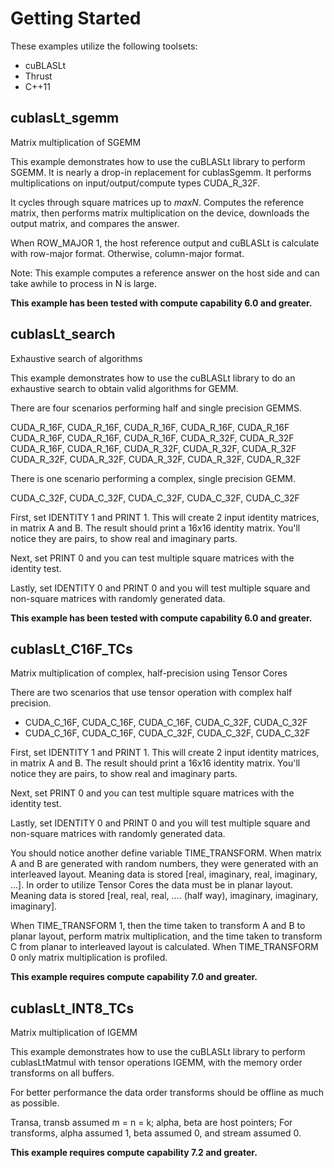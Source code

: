 # Getting Started
These examples utilize the following toolsets:
* cuBLASLt
* Thrust
* C++11

## cublasLt_sgemm

Matrix multiplication of SGEMM

This example demonstrates how to use the cuBLASLt library to perform SGEMM. It is nearly a drop-in replacement for cublasSgemm. It performs multiplications on input/output/compute types CUDA_R_32F.

It cycles through square matrices up to _maxN_. Computes the reference matrix, then performs matrix multiplication on the device, downloads the output matrix, and compares the answer.

When ROW_MAJOR 1, the host reference output and cuBLASLt is calculate with row-major format. Otherwise, column-major format.

Note: This example computes a reference answer on the host side and can take awhile to process in N is large.

**This example has been tested with compute capability 6.0 and greater.**

## cublasLt_search

Exhaustive search of algorithms

This example demonstrates how to use the cuBLASLt library to do an exhaustive search to obtain valid algorithms for GEMM.

There are four scenarios performing half and single precision GEMMS.

CUDA_R_16F, CUDA_R_16F, CUDA_R_16F, CUDA_R_16F, CUDA_R_16F
CUDA_R_16F, CUDA_R_16F, CUDA_R_16F, CUDA_R_32F, CUDA_R_32F
CUDA_R_16F, CUDA_R_16F, CUDA_R_32F, CUDA_R_32F, CUDA_R_32F
CUDA_R_32F, CUDA_R_32F, CUDA_R_32F, CUDA_R_32F, CUDA_R_32F

There is one scenario performing a complex, single precision GEMM.

CUDA_C_32F, CUDA_C_32F, CUDA_C_32F, CUDA_C_32F, CUDA_C_32F

First, set IDENTITY 1 and PRINT 1. This will create 2 input identity matrices, in matrix A and B. The result should print a 16x16 identity matrix. You'll notice they are pairs, to show real and imaginary parts.

Next, set PRINT 0 and you can test multiple square matrices with the identity test.

Lastly, set IDENTITY 0 and PRINT 0 and you will test multiple square and non-square matrices with randomly generated data.

**This example has been tested with compute capability 6.0 and greater.**

## cublasLt_C16F_TCs

Matrix multiplication of complex, half-precision using Tensor Cores

There are two scenarios that use tensor operation with complex half precision.
* CUDA_C_16F, CUDA_C_16F, CUDA_C_16F, CUDA_C_32F, CUDA_C_32F
* CUDA_C_16F, CUDA_C_16F, CUDA_C_32F, CUDA_C_32F, CUDA_C_32F

First, set IDENTITY 1 and PRINT 1. This will create 2 input identity matrices, in matrix A and B. The result should print a 16x16 identity matrix. You'll notice they are pairs, to show real and imaginary parts.

Next, set PRINT 0 and you can test multiple square matrices with the identity test.

Lastly, set IDENTITY 0 and PRINT 0 and you will test multiple square and non-square matrices with randomly generated data.

You should notice another define variable TIME_TRANSFORM. When matrix A and B are generated with random numbers, they were generated with an interleaved layout. Meaning data is stored [real, imaginary, real, imaginary, ...]. In order to utilize Tensor Cores the data must be in planar layout. Meaning data is stored [real, real, real, .... (half way), imaginary, imaginary, imaginary].

When TIME_TRANSFORM 1, then the time taken to transform A and B to planar layout, perform matrix multiplication, and the time taken to transform C from planar to interleaved layout is calculated. When TIME_TRANSFORM 0 only matrix multiplication is profiled.

**This example requires compute capability 7.0 and greater.**

## cublasLt_INT8_TCs

Matrix multiplication of IGEMM

This example demonstrates how to use the cuBLASLt library to perform cublasLtMatmul with tensor operations IGEMM, with the memory order transforms on all buffers.

For better performance the data order transforms should be offline as much as possible.

Transa, transb assumed m = n = k; alpha, beta are host pointers;
For transforms, alpha assumed 1, beta assumed 0, and stream assumed 0.

**This example requires compute capability 7.2 and greater.**
